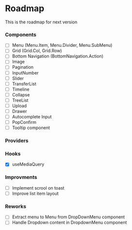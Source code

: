 # Roadmap

This is the roadmap for next version

### Components
- [ ] Menu (Menu.Item, Menu.Divider, Menu.SubMenu)
- [ ] Grid (Grid.Col, Grid.Row)
- [ ] Bottom Navigation (BottomNavigation.Action)
- [ ] Image
- [ ] Pagination
- [ ] InputNumber
- [ ] Slider
- [ ] TransferList
- [ ] Timeline
- [ ] Collapse
- [ ] TreeList
- [ ] Upload
- [ ] Drawer
- [ ] Autocomplete Input
- [ ] PopConfirm
- [ ] Tooltip component

### Providers

### Hooks

- [x] useMediaQuery


### Improvments
- [ ] Implement scrool on toast
- [ ] Improve list item layout

### Reworks
- [ ] Extract menu to Menu from DropDownMenu component
- [ ] Handle Dropdown content in DropdownMenu component